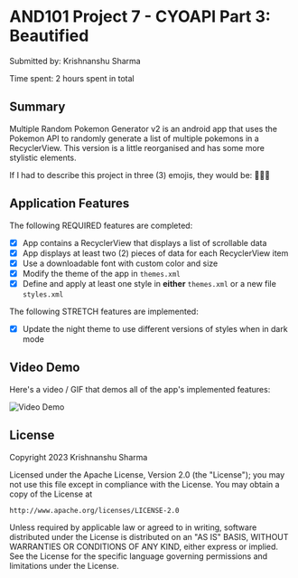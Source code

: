 <!-- (This is a comment) INSTRUCTIONS: Go through this page and fill out any **bolded** entries with their correct values.-->

# AND101 Project 7 - CYOAPI Part 3: Beautified

Submitted by: Krishnanshu Sharma

Time spent: 2 hours spent in total

## Summary

Multiple Random Pokemon Generator v2 is an android app that uses the Pokemon API to randomly generate a list of multiple pokemons in a RecyclerView. This version is a little reorganised and has some more stylistic elements.

If I had to describe this project in three (3) emojis, they would be: 🧠😍👾

## Application Features

<!-- (This is a comment) Please be sure to change the [ ] to [x] for any features you completed.  If a feature is not checked [x], you might miss the points for that item! -->

The following REQUIRED features are completed:

- [x] App contains a RecyclerView that displays a list of scrollable data
- [x] App displays at least two (2) pieces of data for each RecyclerView item
- [x] Use a downloadable font with custom color and size
- [x] Modify the theme of the app in `themes.xml`
- [x] Define and apply at least one style in **either** `themes.xml` or a new file `styles.xml`

The following STRETCH features are implemented:

- [x] Update the night theme to use different versions of styles when in dark mode

## Video Demo

Here's a video / GIF that demos all of the app's implemented features:

<img src='https://i.imgur.com/HzSpbVn.gif' title='Video Demo' width='' alt='Video Demo' />

## License

Copyright 2023 Krishnanshu Sharma

Licensed under the Apache License, Version 2.0 (the "License");
you may not use this file except in compliance with the License.
You may obtain a copy of the License at

    http://www.apache.org/licenses/LICENSE-2.0

Unless required by applicable law or agreed to in writing, software
distributed under the License is distributed on an "AS IS" BASIS,
WITHOUT WARRANTIES OR CONDITIONS OF ANY KIND, either express or implied.
See the License for the specific language governing permissions and
limitations under the License.
